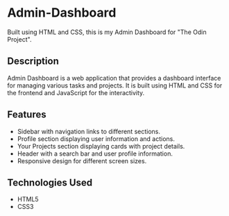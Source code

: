 # Admin-Dashboard 
Built using HTML and CSS, this is my Admin Dashboard for "The Odin Project".

## Description

Admin Dashboard is a web application that provides a dashboard interface for managing various tasks and projects. It is built using HTML and CSS for the frontend and JavaScript for the interactivity.

## Features

- Sidebar with navigation links to different sections.
- Profile section displaying user information and actions.
- Your Projects section displaying cards with project details.
- Header with a search bar and user profile information.
- Responsive design for different screen sizes.

## Technologies Used

- HTML5
- CSS3
